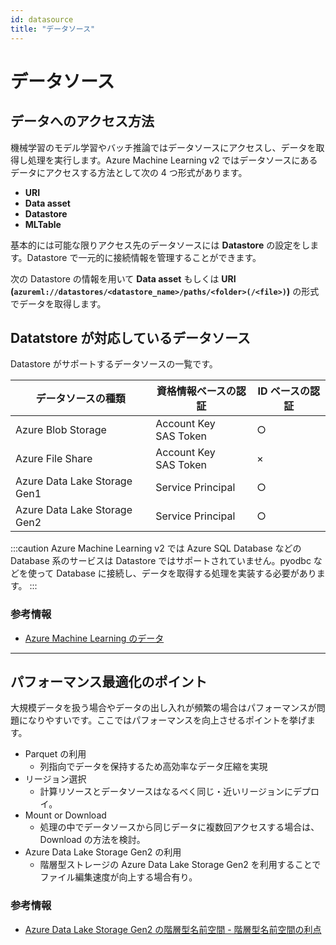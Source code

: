 ```yaml
---
id: datasource
title: "データソース"
---
```


# データソース
## データへのアクセス方法
機械学習のモデル学習やバッチ推論ではデータソースにアクセスし、データを取得し処理を実行します。Azure Machine Learning v2 ではデータソースにあるデータにアクセスする方法として次の 4 つ形式があります。

- **URI**
- **Data asset**
- **Datastore**
- **MLTable**

基本的には可能な限りアクセス先のデータソースには **Datastore** の設定をします。Datastore で一元的に接続情報を管理することができます。

次の Datastore の情報を用いて **Data asset** もしくは **URI (`azureml://datastores/<datastore_name>/paths/<folder>(/<file>)`)** の形式でデータを取得します。


## Datatstore が対応しているデータソース

Datastore がサポートするデータソースの一覧です。

|データソースの種類  |資格情報ベースの認証|ID ベースの認証|
|---------|---------|---------|
|Azure Blob Storage |Account Key<br /> SAS Token|○|
|Azure File Share|Account Key<br /> SAS Token|×|
|Azure Data Lake Storage Gen1|Service Principal|○|
|Azure Data Lake Storage Gen2|Service Principal|○|

:::caution
Azure Machine Learning v2 では Azure SQL Database などの Database 系のサービスは Datastore ではサポートされていません。pyodbc などを使って Database に接続し、データを取得する処理を実装する必要があります。
:::

### 参考情報
- [Azure Machine Learning のデータ](https://learn.microsoft.com/ja-jp/azure/machine-learning/concept-data)

--- 
## パフォーマンス最適化のポイント
大規模データを扱う場合やデータの出し入れが頻繁の場合はパフォーマンスが問題になりやすいです。ここではパフォーマンスを向上させるポイントを挙げます。

- Parquet の利用
    - 列指向でデータを保持するため高効率なデータ圧縮を実現
- リージョン選択
    - 計算リソースとデータソースはなるべく同じ・近いリージョンにデプロイ。
- Mount or Download
    - 処理の中でデータソースから同じデータに複数回アクセスする場合は、Download の方法を検討。
- Azure Data Lake Storage Gen2 の利用
    - 階層型ストレージの Azure Data Lake Storage Gen2 を利用することでファイル編集速度が向上する場合有り。


### 参考情報
- [Azure Data Lake Storage Gen2 の階層型名前空間 - 階層型名前空間の利点](https://learn.microsoft.com/ja-jp/azure/storage/blobs/data-lake-storage-namespace#the-benefits-of-a-hierarchical-namespac)


